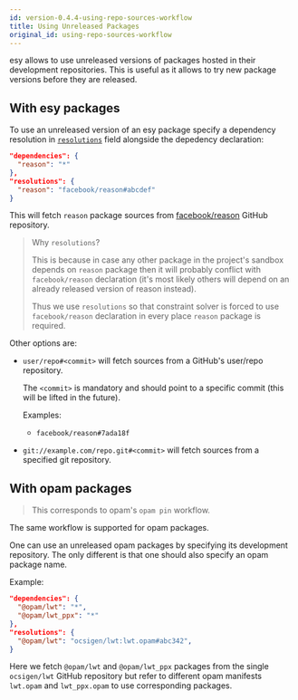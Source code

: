 ```yaml
---
id: version-0.4.4-using-repo-sources-workflow
title: Using Unreleased Packages
original_id: using-repo-sources-workflow
---
```


esy allows to use unreleased versions of packages hosted in their development
repositories. This is useful as it allows to try new package versions before
they are released.

## With esy packages

To use an unreleased version of an esy package specify a dependency resolution
in [`resolutions`][cfg-resolutions] field alongside the depedency declaration:

```json
"dependencies": {
  "reason": "*"
},
"resolutions": {
  "reason": "facebook/reason#abcdef"
}
```

This will fetch `reason` package sources from [facebook/reason][] GitHub
repository.

> Why `resolutions`?
>
> This is because in case any other package in the project's sandbox depends on
> `reason` package then it will probably conflict with `facebook/reason`
> declaration (it's most likely others will depend on an already released
> version of reason instead).
>
> Thus we use `resolutions` so that constraint solver is forced to use
> `facebook/reason` declaration in every place `reason` package is required.

Other options are:

- `user/repo#<commit>` will fetch sources from a GitHub's user/repo repository.

  The `<commit>` is mandatory and should point to a specific commit (this will
  be lifted in the future).

  Examples:

  - `facebook/reason#7ada18f`

- `git://example.com/repo.git#<commit>` will fetch sources from a specified git
  repository.

## With opam packages

> This corresponds to opam's `opam pin` workflow.

The same workflow is supported for opam packages.

One can use an unreleased opam packages by specifying its development
repository. The only different is that one should also specify an opam package
name.

Example:

```json
"dependencies": {
  "@opam/lwt": "*",
  "@opam/lwt_ppx": "*"
},
"resolutions": {
  "@opam/lwt": "ocsigen/lwt:lwt.opam#abc342",
}
```

Here we fetch `@opam/lwt` and `@opam/lwt_ppx` packages from the single
`ocsigen/lwt` GitHub repository but refer to different opam manifests `lwt.opam`
and `lwt_ppx.opam` to use corresponding packages.

[cfg-resolutions]: configuration.md#resolutions
[facebook/reason]: https://github.com/facebook/reason
